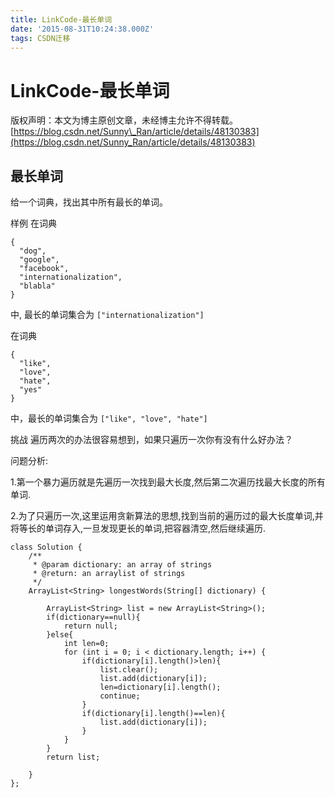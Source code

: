 ```yaml
---
title: LinkCode-最长单词
date: '2015-08-31T10:24:38.000Z'
tags: CSDN迁移
---
```


# LinkCode-最长单词

版权声明：本文为博主原创文章，未经博主允许不得转载。 [https://blog.csdn.net/Sunny\_Ran/article/details/48130383](https://blog.csdn.net/Sunny_Ran/article/details/48130383)

## 最长单词

给一个词典，找出其中所有最长的单词。

样例 在词典

```text
{
  "dog",
  "google",
  "facebook",
  "internationalization",
  "blabla"
}
```

中, 最长的单词集合为 `["internationalization"]`

在词典

```text
{
  "like",
  "love",
  "hate",
  "yes"
}
```

中，最长的单词集合为 `["like", "love", "hate"]`

挑战 遍历两次的办法很容易想到，如果只遍历一次你有没有什么好办法？

问题分析:

1.第一个暴力遍历就是先遍历一次找到最大长度,然后第二次遍历找最大长度的所有单词.

2.为了只遍历一次,这里运用贪新算法的思想,找到当前的遍历过的最大长度单词,并将等长的单词存入,一旦发现更长的单词,把容器清空,然后继续遍历.

```text
class Solution {
    /**
     * @param dictionary: an array of strings
     * @return: an arraylist of strings
     */
    ArrayList<String> longestWords(String[] dictionary) {

        ArrayList<String> list = new ArrayList<String>();
        if(dictionary==null){
            return null;
        }else{
            int len=0;
            for (int i = 0; i < dictionary.length; i++) {
                if(dictionary[i].length()>len){
                    list.clear();
                    list.add(dictionary[i]);
                    len=dictionary[i].length();
                    continue;
                }
                if(dictionary[i].length()==len){
                    list.add(dictionary[i]);
                }
            }
        }
        return list;

    }
};
```

